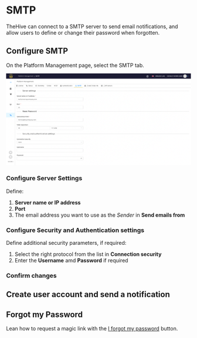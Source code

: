 # SMTP

TheHive can connect to a SMTP server to send email notifications, and allow users to define or change their password when forgotten.

## Configure SMTP

On the Platform Management page, select the SMTP tab.

![](./images/platform-management-smtp.png)

### Configure Server Settings
Define: 
1. **Server name or IP address**
2. **Port**
3. The email address you want to use as the *Sender* in **Send emails from**

### Configure Security and Authentication settings

Define additional security parameters, if required:

1. Select the right protocol from the list in **Connection security**
2. Enter the **Username** amd **Password** if required

### Confirm changes

## Create user account and send a notification



## Forgot my Password
Lean how to request a magic link with the [I forgot my password](./../user-guides/forgot-password.md) button.